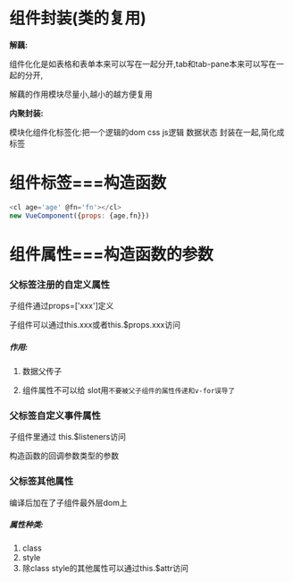 
# 组件封装(类的复用)

**解藕:**

组件化化是如表格和表单本来可以写在一起分开,tab和tab-pane本来可以写在一起的分开,

解藕的作用模块尽量小,越小的越方便复用

**内聚封装:**

模块化组件化标签化:把一个逻辑的dom  css  js逻辑  数据状态 封装在一起,简化成标签

# 组件标签===构造函数
```javascript
<cl age='age' @fn='fn'></cl>
new VueComponent({props: {age,fn}})
```

#  组件属性===构造函数的参数

### 父标签注册的自定义属性

子组件通过props=['xxx']定义 

子组件可以通过this.xxx或者this.$props.xxx访问

##### 作用:

   1. 数据父传子  

   2. 组件属性不可以给 slot用`不要被父子组件的属性传递和v-for误导了`

### 父标签自定义事件属性

子组件里通过 this.$listeners访问

构造函数的回调参数类型的参数 

### 父标签其他属性

编译后加在了子组件最外层dom上

##### 属性种类:

1. class
2. style
3. 除class style的其他属性可以通过this.$attr访问